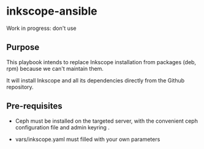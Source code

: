 # inkscope-ansible


Work in progress: don't use


## Purpose

This playbook intends to replace Inkscope installation from packages (deb, rpm) because we can't maintain them.

It will install Inkscope and all its dependencies directly from the Github repository.


## Pre-requisites

- Ceph must be installed on the targeted server, with the convenient ceph configuration file and admin keyring .

- vars/inkscope.yaml must filled with your own parameters

